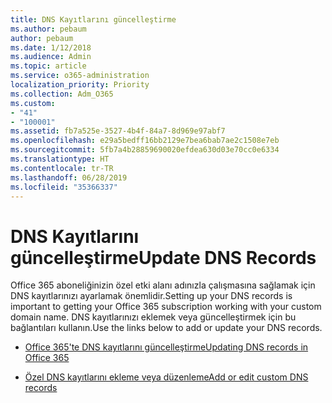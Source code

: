 ```yaml
---
title: DNS Kayıtlarını güncelleştirme
ms.author: pebaum
author: pebaum
ms.date: 1/12/2018
ms.audience: Admin
ms.topic: article
ms.service: o365-administration
localization_priority: Priority
ms.collection: Adm_O365
ms.custom:
- "41"
- "100001"
ms.assetid: fb7a525e-3527-4b4f-84a7-8d969e97abf7
ms.openlocfilehash: e29a5bedff16bb2129e7bea6bab7ae2c1508e7eb
ms.sourcegitcommit: 5fb7a4b28859690020efdea630d03e70cc0e6334
ms.translationtype: HT
ms.contentlocale: tr-TR
ms.lasthandoff: 06/28/2019
ms.locfileid: "35366337"
---
```

# <a name="update-dns-records"></a><span data-ttu-id="72aa2-102">DNS Kayıtlarını güncelleştirme</span><span class="sxs-lookup"><span data-stu-id="72aa2-102">Update DNS Records</span></span>

<span data-ttu-id="72aa2-103">Office 365 aboneliğinizin özel etki alanı adınızla çalışmasına sağlamak için DNS kayıtlarınızı ayarlamak önemlidir.</span><span class="sxs-lookup"><span data-stu-id="72aa2-103">Setting up your DNS records is important to getting your Office 365 subscription working with your custom domain name.</span></span> <span data-ttu-id="72aa2-104">DNS kayıtlarınızı eklemek veya güncelleştirmek için bu bağlantıları kullanın.</span><span class="sxs-lookup"><span data-stu-id="72aa2-104">Use the links below to add or update your DNS records.</span></span>
  
- [<span data-ttu-id="72aa2-105">Office 365'te DNS kayıtlarını güncelleştirme</span><span class="sxs-lookup"><span data-stu-id="72aa2-105">Updating DNS records in Office 365</span></span>](https://support.office.com/article/B0F3FDCA-8A80-4E8E-9EF3-61E8A2A9AB23)

- [<span data-ttu-id="72aa2-106">Özel DNS kayıtlarını ekleme veya düzenleme</span><span class="sxs-lookup"><span data-stu-id="72aa2-106">Add or edit custom DNS records</span></span>](https://support.office.com/article/AF00A516-DD39-4EDA-AF3E-1EAF686C8DC9)
